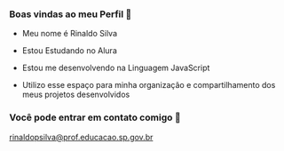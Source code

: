 ### Boas vindas ao meu Perfil 💓

- Meu nome é Rinaldo Silva

- Estou Estudando no Alura
- Estou me desenvolvendo na Linguagem JavaScript
- Utilizo esse espaço para minha organização e compartilhamento dos meus projetos desenvolvidos


### Você pode entrar em contato comigo 📧

rinaldopsilva@prof.educacao.sp.gov.br





